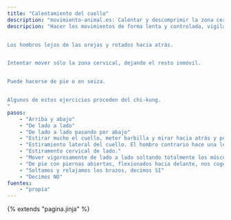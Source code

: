 ```yaml
---
title: "Calentamiento del cuello"
description: "movimiento-animal.es: Calentar y descomprimir la zona cervical"
descripcion: "Hacer los movimientos de forma lenta y controlada, vigilar que no haya dolores raros en las vértebras.


Los hombros lejos de las orejas y rotados hacia atrás.


Intentar mover sólo la zona cervical, dejando el resto inmóvil.


Puede hacerse de pie o en seiza.


Algunos de estos ejercicios proceden del chi-kung.
"
pasos:
    - "Arriba y abajo"
    - "De lado a lado"
    - "De lado a lado pasando por abajo"
    - "Estirar mucho el cuello, meter barbilla y mirar hacia atrás y por arriba (por encima del hombro). Como si quisiéramos mirar la Luna."
    - "Estiramiento lateral del cuello. El hombro contrario hace una leve fuerza hacia abajo."
    - "Estiramento cervical de lado."
    - "Mover vigorosamente de lado a lado soltando totalmente los músculos de la cara y la mandíbula."
    - "De pie con piernas abiertas, flexionados hacia delante, nos cogemos la nuca con las manos cruzadas y estiramos la parte de atrás del cuello."
    - "Soltamos y relajamos los brazos, decimos SI"
    - "Decimos NO"
fuentes:
    - "propia"
---
```

{% extends "pagina.jinja" %}